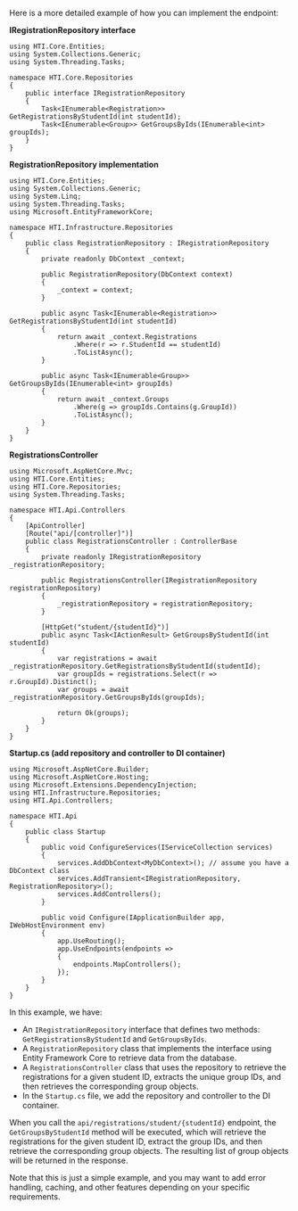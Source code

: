 Here is a more detailed example of how you can implement the endpoint:

**IRegistrationRepository interface**
```
using HTI.Core.Entities;
using System.Collections.Generic;
using System.Threading.Tasks;

namespace HTI.Core.Repositories
{
    public interface IRegistrationRepository
    {
        Task<IEnumerable<Registration>> GetRegistrationsByStudentId(int studentId);
        Task<IEnumerable<Group>> GetGroupsByIds(IEnumerable<int> groupIds);
    }
}
```
**RegistrationRepository implementation**
```
using HTI.Core.Entities;
using System.Collections.Generic;
using System.Linq;
using System.Threading.Tasks;
using Microsoft.EntityFrameworkCore;

namespace HTI.Infrastructure.Repositories
{
    public class RegistrationRepository : IRegistrationRepository
    {
        private readonly DbContext _context;

        public RegistrationRepository(DbContext context)
        {
            _context = context;
        }

        public async Task<IEnumerable<Registration>> GetRegistrationsByStudentId(int studentId)
        {
            return await _context.Registrations
                .Where(r => r.StudentId == studentId)
                .ToListAsync();
        }

        public async Task<IEnumerable<Group>> GetGroupsByIds(IEnumerable<int> groupIds)
        {
            return await _context.Groups
                .Where(g => groupIds.Contains(g.GroupId))
                .ToListAsync();
        }
    }
}
```
**RegistrationsController**
```
using Microsoft.AspNetCore.Mvc;
using HTI.Core.Entities;
using HTI.Core.Repositories;
using System.Threading.Tasks;

namespace HTI.Api.Controllers
{
    [ApiController]
    [Route("api/[controller]")]
    public class RegistrationsController : ControllerBase
    {
        private readonly IRegistrationRepository _registrationRepository;

        public RegistrationsController(IRegistrationRepository registrationRepository)
        {
            _registrationRepository = registrationRepository;
        }

        [HttpGet("student/{studentId}")]
        public async Task<IActionResult> GetGroupsByStudentId(int studentId)
        {
            var registrations = await _registrationRepository.GetRegistrationsByStudentId(studentId);
            var groupIds = registrations.Select(r => r.GroupId).Distinct();
            var groups = await _registrationRepository.GetGroupsByIds(groupIds);

            return Ok(groups);
        }
    }
}
```
**Startup.cs (add repository and controller to DI container)**
```
using Microsoft.AspNetCore.Builder;
using Microsoft.AspNetCore.Hosting;
using Microsoft.Extensions.DependencyInjection;
using HTI.Infrastructure.Repositories;
using HTI.Api.Controllers;

namespace HTI.Api
{
    public class Startup
    {
        public void ConfigureServices(IServiceCollection services)
        {
            services.AddDbContext<MyDbContext>(); // assume you have a DbContext class
            services.AddTransient<IRegistrationRepository, RegistrationRepository>();
            services.AddControllers();
        }

        public void Configure(IApplicationBuilder app, IWebHostEnvironment env)
        {
            app.UseRouting();
            app.UseEndpoints(endpoints =>
            {
                endpoints.MapControllers();
            });
        }
    }
}
```
In this example, we have:

* An `IRegistrationRepository` interface that defines two methods: `GetRegistrationsByStudentId` and `GetGroupsByIds`.
* A `RegistrationRepository` class that implements the interface using Entity Framework Core to retrieve data from the database.
* A `RegistrationsController` class that uses the repository to retrieve the registrations for a given student ID, extracts the unique group IDs, and then retrieves the corresponding group objects.
* In the `Startup.cs` file, we add the repository and controller to the DI container.

When you call the `api/registrations/student/{studentId}` endpoint, the `GetGroupsByStudentId` method will be executed, which will retrieve the registrations for the given student ID, extract the group IDs, and then retrieve the corresponding group objects. The resulting list of group objects will be returned in the response.

Note that this is just a simple example, and you may want to add error handling, caching, and other features depending on your specific requirements.
